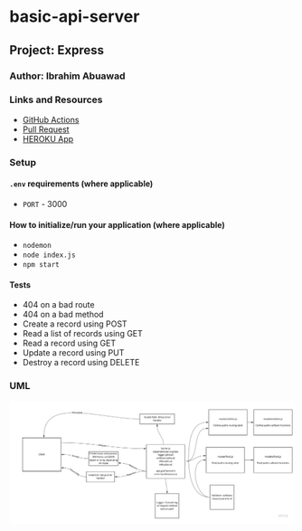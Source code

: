 # basic-api-server

## Project: Express

### Author: Ibrahim Abuawad

### Links and Resources

- [GitHub Actions](https://github.com/IbrahimAbuawad/basic-api-server/actions) 
- [Pull Request](https://github.com/IbrahimAbuawad/basic-api-server/pull/1)
- [HEROKU App](https://ibrahimawad-basic-api-server.herokuapp.com)

### Setup

#### `.env` requirements (where applicable)

- `PORT` - 3000

#### How to initialize/run your application (where applicable)

- `nodemon`
- `node index.js`
- `npm start`


#### Tests

- 404 on a bad route
- 404 on a bad method
- Create a record using POST
- Read a list of records using GET
- Read a record using GET
- Update a record using PUT
- Destroy a record using DELETE

### UML

![UML](./UML_Basic_Api_Server.jpg)
